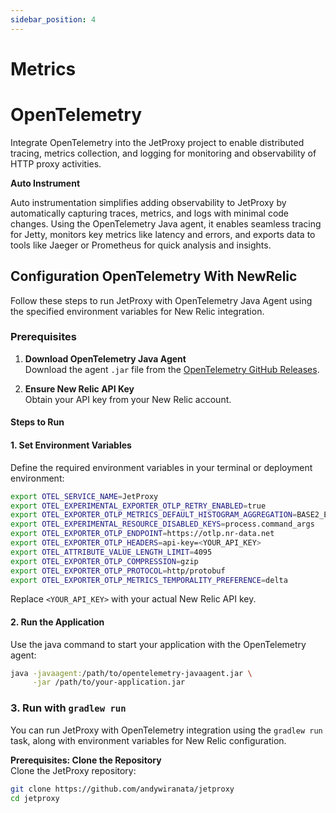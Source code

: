 ```yaml
---
sidebar_position: 4
---
```


# Metrics

# OpenTelemetry

Integrate OpenTelemetry into the JetProxy project to enable distributed tracing, metrics collection, and logging for monitoring and observability of HTTP proxy activities.

**Auto Instrument**

Auto instrumentation simplifies adding observability to JetProxy by automatically capturing traces, metrics, and logs with minimal code changes. Using the OpenTelemetry Java agent, it enables seamless tracing for Jetty, monitors key metrics like latency and errors, and exports data to tools like Jaeger or Prometheus for quick analysis and insights.


## Configuration OpenTelemetry With NewRelic

Follow these steps to run JetProxy with OpenTelemetry Java Agent using the specified environment variables for New Relic integration.

### Prerequisites

1. **Download OpenTelemetry Java Agent**  
   Download the agent `.jar` file from the [OpenTelemetry GitHub Releases](https://github.com/open-telemetry/opentelemetry-java-instrumentation/releases).

2. **Ensure New Relic API Key**  
   Obtain your API key from your New Relic account.

#### Steps to Run

#### 1. Set Environment Variables

Define the required environment variables in your terminal or deployment environment:
```bash
export OTEL_SERVICE_NAME=JetProxy
export OTEL_EXPERIMENTAL_EXPORTER_OTLP_RETRY_ENABLED=true
export OTEL_EXPORTER_OTLP_METRICS_DEFAULT_HISTOGRAM_AGGREGATION=BASE2_EXPONENTIAL_BUCKET_HISTOGRAM
export OTEL_EXPERIMENTAL_RESOURCE_DISABLED_KEYS=process.command_args
export OTEL_EXPORTER_OTLP_ENDPOINT=https://otlp.nr-data.net
export OTEL_EXPORTER_OTLP_HEADERS=api-key=<YOUR_API_KEY>
export OTEL_ATTRIBUTE_VALUE_LENGTH_LIMIT=4095
export OTEL_EXPORTER_OTLP_COMPRESSION=gzip
export OTEL_EXPORTER_OTLP_PROTOCOL=http/protobuf
export OTEL_EXPORTER_OTLP_METRICS_TEMPORALITY_PREFERENCE=delta
```

Replace `<YOUR_API_KEY>` with your actual New Relic API key.


#### 2. Run the Application
Use the java command to start your application with the OpenTelemetry agent:

```bash
java -javaagent:/path/to/opentelemetry-javaagent.jar \
     -jar /path/to/your-application.jar
```

### 3. Run with `gradlew run`

You can run JetProxy with OpenTelemetry integration using the `gradlew run` task, along with environment variables for New Relic configuration.

**Prerequisites: Clone the Repository**  
Clone the JetProxy repository:
```bash
git clone https://github.com/andywiranata/jetproxy
cd jetproxy
```